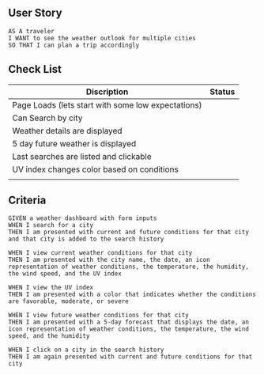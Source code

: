 
## User Story

  

```
AS A traveler
I WANT to see the weather outlook for multiple cities
SO THAT I can plan a trip accordingly
```

## Check List
|Discription | Status |
|--|--|
| Page Loads (lets start with some low expectations) |  |
|Can Search by city||
|Weather details are displayed||
|5 day future weather is displayed ||
|Last searches are listed and clickable||
|UV index changes color based on conditions ||
|||

## Criteria 
```
GIVEN a weather dashboard with form inputs
WHEN I search for a city
THEN I am presented with current and future conditions for that city and that city is added to the search history

WHEN I view current weather conditions for that city
THEN I am presented with the city name, the date, an icon representation of weather conditions, the temperature, the humidity, the wind speed, and the UV index

WHEN I view the UV index
THEN I am presented with a color that indicates whether the conditions are favorable, moderate, or severe

WHEN I view future weather conditions for that city
THEN I am presented with a 5-day forecast that displays the date, an icon representation of weather conditions, the temperature, the wind speed, and the humidity

WHEN I click on a city in the search history
THEN I am again presented with current and future conditions for that city
```


